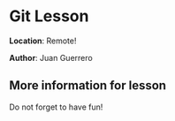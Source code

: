 # Git Lesson 

**Location**: Remote!


**Author**: Juan Guerrero


## More information for lesson
Do not forget to have fun!
